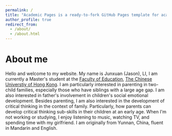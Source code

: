 ```yaml
---
permalink: /
title: "Academic Pages is a ready-to-fork GitHub Pages template for academic personal websites"
author_profile: true
redirect_from: 
  - /about/
  - /about.html
---
```


About me
======
Hello and welcome to my website. My name is Junxuan (Jason), LI, I am currently a Master's student at the [Faculty of Education](https://www.fed.cuhk.edu.hk/en/), [The Chinese Universtiy of Hong Kong](https://www.cuhk.edu.hk/english/index.html). I am particularly interested in parenting in two-child families, especially those who have siblings with a large age gap. I am also interested in father's involvement in children's social emotional development.
Besides parenting, I am also interested in the development of critical thinking in the context of family. Particularly, how parents can develop critical thinking sub-skills in their children at an early age.
When I'm not working or studying, I enjoy listening to music, watching TV, and spending time with my girlfriend. I am originally from Yunnan, China, fluent in Mandarin and English.

